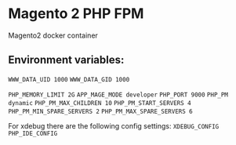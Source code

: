 # Magento 2 PHP FPM

Magento2 docker container

## Environment variables:
`WWW_DATA_UID 1000`
`WWW_DATA_GID 1000`

`PHP_MEMORY_LIMIT 2G`
`APP_MAGE_MODE developer`
`PHP_PORT 9000`
`PHP_PM dynamic`
`PHP_PM_MAX_CHILDREN 10`
`PHP_PM_START_SERVERS 4`
`PHP_PM_MIN_SPARE_SERVERS 2`
`PHP_PM_MAX_SPARE_SERVERS 6`

For xdebug there are the following config settings:
`XDEBUG_CONFIG`
`PHP_IDE_CONFIG`
